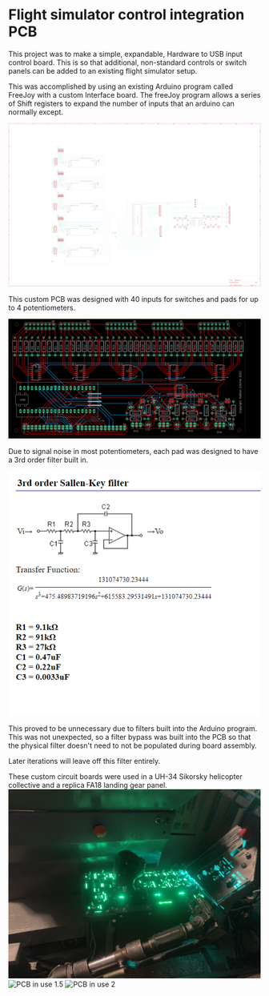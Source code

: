# Flight simulator control integration PCB 

This project was to make a simple, expandable, Hardware to USB input control board. This is so that additional, non-standard controls or switch panels can be added to an existing flight simulator setup. 

This was accomplished by using an existing Arduino program called FreeJoy with a custom Interface board. The freeJoy program allows a series of Shift registers to expand the number of inputs that an arduino can normally except. 

![PCB layout](/flight%20sim%20board%20info/board.png) 
 

This custom PCB was designed with 40 inputs for switches and pads for up to 4 potentiometers.  

![other PCB layout](/flight%20sim%20board%20info/layout.png) 

Due to signal noise in most potentiometers, each pad was designed to have a 3rd order filter built in. 

![3rd order filter](/flight%20sim%20board%20info/filter.PNG) 

This proved to be unnecessary due to filters built into the Arduino program. This was not unexpected, so a filter bypass was built into the PCB so that the physical filter doesn't need to not be populated during board assembly. 

Later iterations will leave off this filter entirely.

 

These custom circuit boards were used in a UH-34 Sikorsky helicopter collective and a replica FA18 landing gear panel. 
![PCB in use](/Flight%20sim%20PCB%20in%20use%20images/flight%20sim%20lights%20on.jpg)
![PCB in use 1.5](/Flight%20sim%20PCB%20in%20use%20images/flight%20sim%20FA18%20landing%20panal%20light%20test.jpg)
![PCB in use 2](/Flight%20sim%20PCB%20in%20use%20images/flight%20sim%20G.jpg)